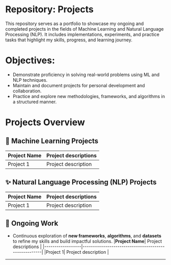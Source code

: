 # Repository: Projects
This repository serves as a portfolio to showcase my ongoing and completed projects in the fields of Machine Learning and Natural Language Processing (NLP). It includes implementations, experiments, and practice tasks that highlight my skills, progress, and learning journey.

# Objectives:
- Demonstrate proficiency in solving real-world problems using ML and NLP techniques.
- Maintain and document projects for personal development and collaboration.
- Practice and explore new methodologies, frameworks, and algorithms in a structured manner.
# Projects Overview

## 📂 Machine Learning Projects
|**Project Name**| Project descriptions |
|------------------|------------------------------------------------------|
|Project 1| Project description |
  

## ✨ Natural Language Processing (NLP) Projects
|**Project Name**| Project descriptions |
|------------------|------------------------------------------------------|
|Project 1| Project description |

## 🚀 Ongoing Work
- Continuous exploration of **new frameworks**, **algorithms**, and **datasets** to refine my skills and build impactful solutions.
|**Project Name**| Project descriptions |
|------------------|------------------------------------------------------|
|Project 1| Project description |


---

